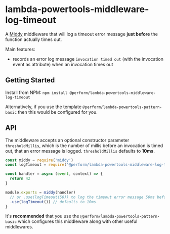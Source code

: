 # lambda-powertools-middleware-log-timeout

A [Middy](https://github.com/middyjs/middy) middleware that will log a timeout error message **just before** the function actually times out.

Main features:

* records an error log message `invocation timed out` (with the invocation event as attribute) when an invocation times out

## Getting Started

Install from NPM: `npm install @perform/lambda-powertools-middleware-log-timeout`

Alternatively, if you use the template `@perform/lambda-powertools-pattern-basic` then this would be configured for you.

## API

The middleware accepts an optional constructor parameter `thresholdMillis`, which is the number of millis before an invocation is timed out, that an error message is logged. `thresholdMillis` defaults to **10ms**.

```js
const middy = require('middy')
const logTimeout = require('@perform/lambda-powertools-middleware-log-timeout')

const handler = async (event, context) => {
  return 42
}

module.exports = middy(handler)
  // or .use(logTimeout(50)) to log the timeout error message 50ms before invocation times out
  .use(logTimeout()) // defaults to 10ms
}
```

It's **recommended** that you use the `@perform/lambda-powertools-pattern-basic` which configures this middleware along with other useful middlewares.
